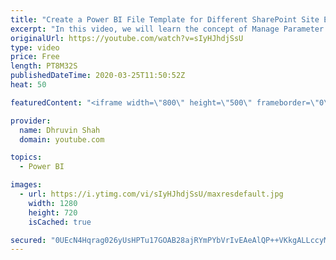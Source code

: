 ```yaml
---
title: "Create a Power BI File Template for Different SharePoint Site Every Time"
excerpt: "In this video, we will learn the concept of Manage Parameter in Power BI. Sometimes, there are situations where you have different data source with the same list structure schema to generate the report. At that time this concept will be very useful to you. Here, we have two different SharePoint Site."
originalUrl: https://youtube.com/watch?v=sIyHJhdjSsU
type: video
price: Free
length: PT8M32S
publishedDateTime: 2020-03-25T11:50:52Z
heat: 50

featuredContent: "<iframe width=\"800\" height=\"500\" frameborder=\"0\" src=\"https://www.youtube.com/embed/sIyHJhdjSsU\" allow=\"accelerometer; autoplay; encrypted-media; gyroscope; picture-in-picture\" allowfullscreen></iframe>"

provider:
  name: Dhruvin Shah
  domain: youtube.com

topics:
  - Power BI

images:
  - url: https://i.ytimg.com/vi/sIyHJhdjSsU/maxresdefault.jpg
    width: 1280
    height: 720
    isCached: true

secured: "0UEcN4Hqrag026yUsHPTu17GOAB28ajRYmPYbVrIvEAeAlQP++VKkgALLccyM1YOz03nFa1JV8rNtCemSJ/Jj8smI/jrZOZfUv5xYXXq4CD2dLTligIiiC77Uj+W0u/xQEYrXThkgOZlzXE8l3eFOu/0DQxYjfIepYsQ7iJRbJkJwkb0dSzzXIkASCRROCWG8EtwpZApq4HU7ZYXLm6tDliQF8PQGIU65YCHtWEVhllURDiq1ZVYF/wy3dqfyezX8usSBtPJJk2hi7PAwsRDSB+iVRIK2lXrTlygS1IjnSzwkLbnjpYjXNYapVwKVdFDWkeGthRhBOHCaj7wxkOifArKA34OGMVWYcOvvlh5+oOiK9cCMw+MaGtRKtEobpJ4KFG5t5SP6TNVvL/pgKbvx+6TKzqaTJj2bKup4fYUe2Y=;OcobgDHDys21TDIqpDHOfg=="
---
```


